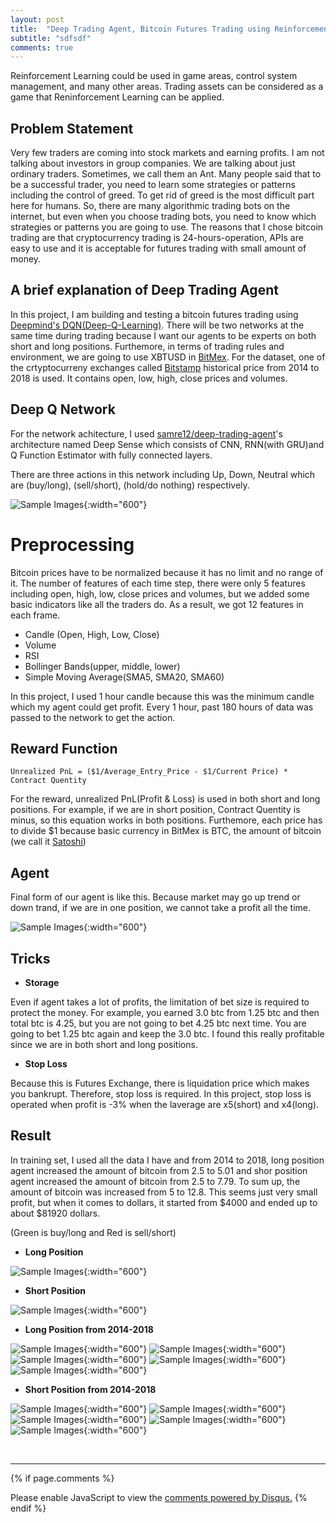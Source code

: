 ```yaml
---
layout: post
title:  "Deep Trading Agent, Bitcoin Futures Trading using Reinforcement Learning"
subtitle: "sdfsdf"
comments: true
---
```


Reinforcement Learning could be used in game areas, control system management, and many other areas. Trading assets can be considered as a game that Reninforcement Learning can be applied.

## Problem Statement
Very few traders are coming into stock markets and earning profits. I am not talking about investors in group companies. We are talking about just ordinary traders. Sometimes, we call them an Ant. Many people said that to be a successful trader, you need to learn some strategies or patterns including the control of greed. To get rid of greed is the most difficult part here for humans. So, there are many algorithmic trading bots on the internet, but even when you choose trading bots, you need to know which strategies or patterns you are going to use. The reasons that I chose bitcoin trading are that cryptocurrency trading is 24-hours-operation, APIs are easy to use and it is acceptable for futures trading with small amount of money.

## A brief explanation of Deep Trading Agent
In this project, I am building and testing a bitcoin futures trading using [Deepmind's DQN(Deep-Q-Learning)](https://github.com/jk7g14/ethermembership). There will be two networks at the same time during trading because I want our agents to be experts on both short and long positions. Furthemore, in terms of trading rules and environment, we are going to use XBTUSD in [BitMex](https://www.bitmex.com). For the dataset, one of the crtyptocurreny exchanges called [Bitstamp](https://www.bitstamp.net) historical price from 2014 to 2018 is used. It contains open, low, high, close prices and volumes.

## Deep Q Network
For the network achitecture, I used [samre12/deep-trading-agent](https://github.com/samre12/deep-trading-agent)'s architecture named Deep Sense which consists of CNN, RNN(with GRU)and Q Function Estimator with fully connected layers.

There are three actions in this network including Up, Down, Neutral which are (buy/long), (sell/short), (hold/do nothing) respectively.

![Sample Images](/img/deep-trading-agent/arch.png){:width="600"}

# Preprocessing

Bitcoin prices have to be normalized because it has no limit and no range of it. The number of features of each time step, there were only 5 features including open, high, low, close prices and volumes, but we added some basic indicators like all the traders do. As a result, we got 12 features in each frame.

* Candle (Open, High, Low, Close)
* Volume
* RSI
* Bollinger Bands(upper, middle, lower)
* Simple Moving Average(SMA5, SMA20, SMA60)

In this project, I used 1 hour candle because this was the minimum candle which my agent could get profit. Every 1 hour, past 180 hours of data was passed to the network to get the action.

## Reward Function
```
Unrealized PnL = ($1/Average_Entry_Price - $1/Current Price) * Contract Quentity
```

For the reward, unrealized PnL(Profit & Loss) is used in both short and long positions. For example, if we are in short position, Contract Quentity is minus, so this equation works in both positions. Furthemore, each price has to divide $1 because basic currency in BitMex is BTC, the amount of bitcoin (we call it [Satoshi](https://en.bitcoin.it/wiki/Satoshi_(unit)))
## Agent

Final form of our agent is like this. Because market may go up trend or down trand, if we are in one position, we cannot take a profit all the time. 

![Sample Images](/img/deep-trading-agent/diagram.png){:width="600"}

## Tricks

- **Storage**

Even if agent takes a lot of profits, the limitation of bet size is required to protect the money. For example, you earned 3.0 btc from 1.25 btc and then total btc is 4.25, but you are not going to bet 4.25 btc next time. You are going to bet 1.25 btc again and keep the 3.0 btc. I found this really profitable since we are in both short and long positions.

- **Stop Loss**

Because this is Futures Exchange, there is liquidation price which makes you bankrupt. Therefore, stop loss is required. In this project, stop loss is operated when profit is -3% when the laverage are x5(short) and x4(long).


## Result

In training set, I used all the data I have and from 2014 to 2018, long position agent increased the amount of bitcoin from 2.5 to 5.01 and shor position agent increased the amount of bitcoin from 2.5 to 7.79. To sum up, the amount of bitcoin was increased from 5 to 12.8. This seems just very small profit, but when it comes to dollars, it started from $4000 and ended up to about $81920 dollars.

(Green is buy/long and Red is sell/short)

* **Long Position**

![Sample Images](/img/deep-trading-agent/bitmex_long.png){:width="600"}

* **Short Position**

![Sample Images](/img/deep-trading-agent/bitmex_short.png){:width="600"}

* **Long Position from 2014-2018**

![Sample Images](/img/deep-trading-agent/bitmex_long-2014-01-01-2014-12-31.png){:width="600"}
![Sample Images](/img/deep-trading-agent/bitmex_long-2015-01-01-2015-12-31.png){:width="600"}
![Sample Images](/img/deep-trading-agent/bitmex_long-2016-01-01-2016-12-31.png){:width="600"}
![Sample Images](/img/deep-trading-agent/bitmex_long-2017-01-01-2017-12-31.png){:width="600"}
![Sample Images](/img/deep-trading-agent/bitmex_long-2018-01-01-2018-12-31.png){:width="600"}

* **Short Position from 2014-2018**

![Sample Images](/img/deep-trading-agent/bitmex_short-2014-01-01-2014-12-31.png){:width="600"}
![Sample Images](/img/deep-trading-agent/bitmex_short-2015-01-01-2015-12-31.png){:width="600"}
![Sample Images](/img/deep-trading-agent/bitmex_short-2016-01-01-2016-12-31.png){:width="600"}
![Sample Images](/img/deep-trading-agent/bitmex_short-2017-01-01-2017-12-31.png){:width="600"}
![Sample Images](/img/deep-trading-agent/bitmex_short-2018-01-01-2018-12-31.png){:width="600"}

<br />

---

{% if page.comments %}
<div id="disqus_thread"></div>
<script>

/**
*  RECOMMENDED CONFIGURATION VARIABLES: EDIT AND UNCOMMENT THE SECTION BELOW TO INSERT DYNAMIC VALUES FROM YOUR PLATFORM OR CMS.
*  LEARN WHY DEFINING THESE VARIABLES IS IMPORTANT: https://disqus.com/admin/universalcode/#configuration-variables*/
  /*
  var disqus_config = function () {
  this.page.url = PAGE_URL;  // Replace PAGE_URL with your page's canonical URL variable
  this.page.identifier = PAGE_IDENTIFIER; // Replace PAGE_IDENTIFIER with your page's unique identifier variable
  };
  */
  (function() { // DON'T EDIT BELOW THIS LINE
  var d = document, s = d.createElement('script');
  s.src = 'https://jk7g14-github-io.disqus.com/embed.js';
  s.setAttribute('data-timestamp', +new Date());
  (d.head || d.body).appendChild(s);
  })();
  </script>
  <noscript>Please enable JavaScript to view the <a href="https://disqus.com/?ref_noscript">comments powered by Disqus.</a></noscript>
  {% endif %}
